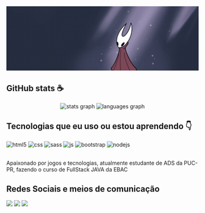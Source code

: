 <div>
  <img src="https://github.com/AnthonyAmaz3d/AnthonyAmaz3d/blob/main/CLICK%20HERE.gif?raw=true">
</div>

## GitHub stats :coffee:

<div align="center">
  <img src="https://github-readme-stats.vercel.app/api?username=AnthonyAmaz3d&hide_title=false&hide_rank=false&show_icons=true&include_all_commits=true&count_private=true&disable_animations=false&theme=dracula&locale=en&hide_border=false" height="150" alt="stats graph"/>
  <img src="https://github-readme-stats.vercel.app/api/top-langs?username=AnthonyAmaz3d&locale=en&hide_title=false&layout=compact&card_width=320&langs_count=5&theme=dracula&hide_border=false" height="150" alt="languages graph"  />
</div>

## Tecnologias que eu uso ou estou aprendendo 👇

<div style="display: inline_block">
  <img align="center" alt="html5" src="https://img.shields.io/badge/HTML5-E34F26?style=for-the-badge&logo=html5&logoColor=white" />
  <img align="center" alt="css" src="https://img.shields.io/badge/CSS3-1572B6?style=for-the-badge&logo=css3&logoColor=white" />
  <img align="center" alt="sass" src="https://img.shields.io/badge/Sass-CC6699?style=for-the-badge&logo=sass&logoColor=white" />
  <img align="center" alt="js" src="https://img.shields.io/badge/JavaScript-F7DF1E?style=for-the-badge&logo=javascript&logoColor=black" />
  <img align="center" alt="bootstrap" src="https://img.shields.io/badge/Bootstrap-563D7C?style=for-the-badge&logo=bootstrap&logoColor=white" />
  <img align="center" alt="nodejs" src="https://img.shields.io/badge/Node.js-43853D?style=for-the-badge&logo=node.js&logoColor=white" />
</div><br/>

Apaixonado por jogos e tecnologias, atualmente estudante de ADS da PUC-PR, fazendo o curso de FullStack JAVA da EBAC

## Redes Sociais e meios de comunicação

<div> 
  <a href="https://instagram.com/anthony_maiad" target="_blank"><img src="https://img.shields.io/badge/-Instagram-%23E4405F?style=for-the-badge&logo=instagram&logoColor=white" target="_blank"></a>
  <a href = "mailto:anthony.amaz3d@gmail.com"><img src="https://img.shields.io/badge/-Gmail-%23333?style=for-the-badge&logo=gmail&logoColor=white" target="_blank"></a>
  <a href="https://www.linkedin.com/in/anthony-maia20/" target="_blank"><img src="https://img.shields.io/badge/-LinkedIn-%230077B5?style=for-the-badge&logo=linkedin&logoColor=white" target="_blank"></a> 
</div>
